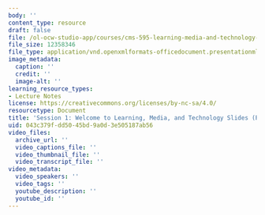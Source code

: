 ```yaml
---
body: ''
content_type: resource
draft: false
file: /ol-ocw-studio-app/courses/cms-595-learning-media-and-technology-spring-2024/mitcms_595_s24_ses1.pptx
file_size: 12358346
file_type: application/vnd.openxmlformats-officedocument.presentationml.presentation
image_metadata:
  caption: ''
  credit: ''
  image-alt: ''
learning_resource_types:
- Lecture Notes
license: https://creativecommons.org/licenses/by-nc-sa/4.0/
resourcetype: Document
title: 'Session 1: Welcome to Learning, Media, and Technology Slides (PPTX)'
uid: 043c379f-dd50-45bd-9a0d-3e505187ab56
video_files:
  archive_url: ''
  video_captions_file: ''
  video_thumbnail_file: ''
  video_transcript_file: ''
video_metadata:
  video_speakers: ''
  video_tags: ''
  youtube_description: ''
  youtube_id: ''
---
```

